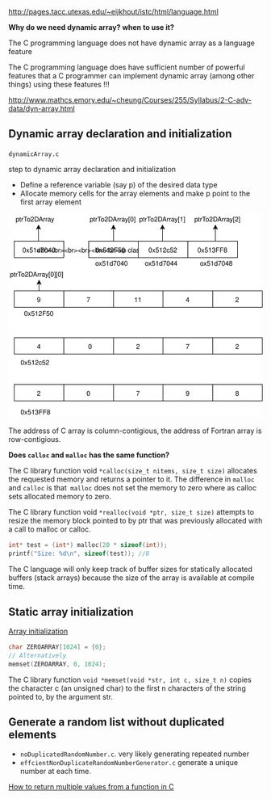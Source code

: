 http://pages.tacc.utexas.edu/~eijkhout/istc/html/language.html

**Why do we need dynamic array? when to use it?**

<div class="alert alert-block alert-success">
The C programming language does not have dynamic array as a language feature


The C programming language does have sufficient number of powerful features that a C programmer can implement dynamic array (among other things) using these features !!!
</div>

http://www.mathcs.emory.edu/~cheung/Courses/255/Syllabus/2-C-adv-data/dyn-array.html


## Dynamic array declaration and initialization
`dynamicArray.c`

step to dynamic array declaration and initialization
* Define a reference variable (say p) of the desired data type
* Allocate memory cells for the array elements and make p point to the first array element

![](DynamicArray.svg)


The address of C array is column-contigious, the address of Fortran array is row-contigious.

**Does `calloc` and `malloc` has the same function?**

The C library function void `*calloc(size_t nitems, size_t size)` allocates the requested memory and returns a pointer to it. The difference in `malloc` and `calloc` is that` malloc` does not set the memory to zero where as calloc sets allocated memory to zero.


The C library function void `*realloc(void *ptr, size_t size)` attempts to resize the memory block pointed to by ptr that
was previously allocated with a call to malloc or calloc.


```c
int* test = (int*) malloc(20 * sizeof(int));
printf("Size: %d\n", sizeof(test)); //8
```
The C language will only keep track of buffer sizes for statically allocated buffers (stack arrays) because the size of the array is available at compile time.


## Static array initialization
[Array initialization](https://stackoverflow.com/a/2589751/7583919)

```c
char ZEROARRAY[1024] = {0};
// Alternatively
memset(ZEROARRAY, 0, 1024);
```

The C library function `void *memset(void *str, int c, size_t n)` copies the character c (an unsigned char) to the first
n characters of the string pointed to, by the argument str.

## Generate a random list without duplicated elements
* `noDuplicatedRandomNumber.c`. very likely generating  repeated number
* `effcientNonDuplicateRandomNumberGenerator.c` generate a unique number at each time.

[How to return multiple values from a function in C](https://stackoverflow.com/questions/2620146/how-do-i-return-multiple-values-from-a-function-in-c)


